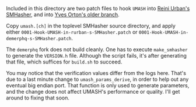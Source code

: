Included in this directory are two patch files to hook `UMASH` into
[Reini Urban's SMHasher](https://github.com/rurban/smhasher), and into 
[Yves Orton's older branch](https://github.com/demerphq/smhasher).

Copy `umash.[ch]` in the toplevel SMHasher source directory, and apply
either `0001-Hook-UMASH-in-rurban-s-SMHasher.patch` or
`0001-Hook-UMASH-in-demerphq-s-SMHasher.patch`.

The `demerphq` fork does not build cleanly.  One has to execute
`make_smhasher` to generate the `VERSION.h` file.  Although the script
fails, it's after generating that file, which suffices for `build.sh`
to succeed.

You may notice that the verification values differ from the logs here.
That's due to a last minute change to `umash_params_derive`, in order
to help out any eventual big endian port.  That function is only used
to generate parameters, and the change does not affect UMASH's
performance or quality.  I'll get around to fixing that soon.
